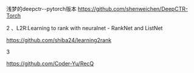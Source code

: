 浅梦的deepctr--pytorch版本
https://github.com/shenweichen/DeepCTR-Torch



2 、L2R:Learning to rank with neuralnet - RankNet and ListNet

 https://github.com/shiba24/learning2rank 

3

 https://github.com/Coder-Yu/RecQ 
